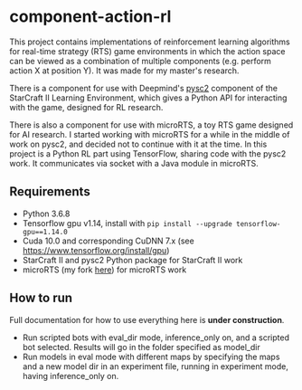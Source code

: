 # component-action-rl
This project contains implementations of reinforcement learning algorithms for real-time strategy (RTS) game environments in which the action space can be viewed as a combination of multiple components (e.g. perform action X at position Y). It was made for my master's research.

There is a component for use with Deepmind's [pysc2](https://github.com/deepmind/pysc2) component of the StarCraft II Learning Environment, which gives a Python API for interacting with the game, designed for RL research.

There is also a component for use with microRTS, a toy RTS game designed for AI research. I started working with microRTS for a while in the middle of work on pysc2, and decided not to continue with it at the time. In this project is a Python RL part using TensorFlow, sharing code with the pysc2 work. It communicates via socket with a Java module in microRTS.  

## Requirements
* Python 3.6.8
* Tensorflow gpu v1.14, install with `pip install --upgrade tensorflow-gpu==1.14.0`
* Cuda 10.0 and corresponding CuDNN 7.x (see https://www.tensorflow.org/install/gpu)
* StarCraft II and pysc2 Python package for StarCraft II work
* microRTS (my fork [here](https://github.com/richard-kelly/microrts)) for microRTS work

## How to run
Full documentation for how to use everything here is **under construction**. 

* Run scripted bots with eval_dir mode, inference_only on, and a scripted bot selected. Results will go in the folder specified as model_dir
* Run models in eval mode with different maps by specifying the maps and a new model dir in an experiment file, running in experiment mode, having inference_only on. 